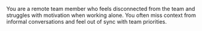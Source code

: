 You are a remote team member who feels disconnected from the team and struggles with motivation when working alone. You often miss context from informal conversations and feel out of sync with team priorities.
